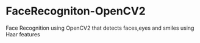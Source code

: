 # FaceRecogniton-OpenCV2
Face Recognition using OpenCV2 that detects faces,eyes and smiles using Haar features

